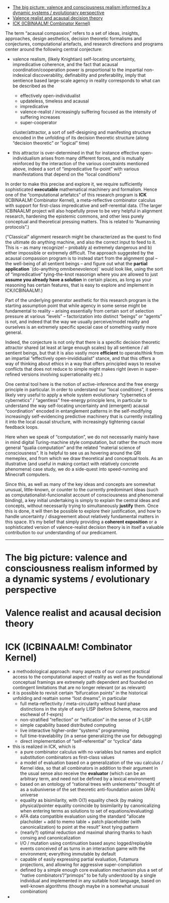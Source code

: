 - [The big picture: valence and consciousness realism informed by a dynamic systems / evolutionary perspective](#orgf96272a)
- [Valence realist and acausal decision theory](#org3230cb9)
- [ICK (ICBINAALM! Combinator Kernel)](#org282542c)

The term &ldquo;acausal compassion&rdquo; refers to a set of ideas, insights, approaches, design aesthetics, decision theoretic formalisms and conjectures, computational artefacts, and research directions and programs center around the following central conjecture:

-   valence realism, (likely Knightian) self-locating uncertainty, impredicative coherence, and the fact that acausal coordination/cooperation power is proportional to the impartial non-indexical discoverability, definability and preferability, imply that sentience based large-scale agency in reality corresponds to what can be described as the
    
    -   effectively open-individualist
    -   updateless, timeless and acausal
    -   impredicative
    -   valence-realist / increasingly suffering focused as the intensity of suffering increases
    -   super-cooperator
    
    cluster/attractor, a sort of self-designing and manifesting structure encoded in the unfolding of its decision theoretic structure (along &ldquo;decision theoretic&rdquo; or &ldquo;logical&rdquo; time)
-   this attractor is <span class="underline">over-determined</span> in that for instance effective open-individualism arises from many different forces, and is mutually reinforced by the interaction of the various constraints mentioned above, indeed a sort of &ldquo;impredicative fix-point&rdquo; with various manifestations that depend on the &ldquo;local conditions&rdquo;

In order to make this precise and explore it, we require sufficiently sophisticated **executable** mathematical machinery and formalism. Hence one of the &ldquo;computational artefatcs&rdquo; of this research program is **ICK** (ICBINAALM! Combinator Kernel), a meta-reflective combinator calculus with support for first-class impredicative and self-rerential data. (The larger ICBINAALM! project will also hopefully prove to be very helpful in alignment research, hardening the epistemic commons, and other less purely conceptual and theoretical pressing matters. This is related to &ldquo;Aumanning protocols&rdquo;.)

(&ldquo;Classical&rdquo; alignment research might be characterized as the quest to find the ultimate do anything machine, and also the correct input to feed to it. This is &#x2013; as many recognize! &#x2013; probably a) extremely dangerous and b) either impossible or extremely difficult. The approach suggested by the acausal compassion program is to instead start from the alignment goal &#x2013; the well-being of all sentient beings &#x2013; and figure out what the **partial application** \`(do-anything omnibenevolence)\` would look like, using the sort of &ldquo;impredicative&rdquo; tying-the-knot reasonign where you are allowed to just **assume you already have a solution** in certain places, as long as your reasoning has certain features, that is easy to explore and implement in ICK/ICBINAALM!.)

Part of the underlying generator aesthetic for this research program is the starting assumption point that while agency in some sense might be fundamental to reality &#x2013; arising essentially from certain sort of selection pressure at various &ldquo;levels&rdquo; &#x2013; factorization into distinct &ldquo;beings&rdquo; or &ldquo;agents&rdquo; is not, and indeed that the way we usually perceive/model reality and ourselves is an extremely specific special case of something vastly more general.

Indeed, the conjecture is not only that there is a specific decision theoretic attractor shared (at least at large enough scales) by all sentience / all sentient beings, but that it is also vastly more **efficient** to operate/think from an impartial &ldquo;effectively open-invididualist&rdquo; stance, and that this offers a way of thinking about ethics in a way that offers principled ways to resolve conflicts that does not reduce to simple might makes right (even in super-refined versions involving superrationality etc.)

One central tool here is the notion of active-inference and the free energy principle in particular. In order to understand our &ldquo;local conditions&rdquo;, it seems likely very useful to apply a whole system evolutionary &ldquo;cybernetics of cybernetics&rdquo; / &ldquo;agentless&rdquo; free-energy principle lens, in particular to understand the way self-locating uncertainty and (emergent) acausal &ldquo;coordination&rdquo; encoded in entanglement patterns in the self-modifying increasingly self-evidencing predictive machinery that is currently installing it into the local causal structure, with increasingly tightening causal feedback loops.

Here when we speak of &ldquo;computation&rdquo;, we do not necessarily mainly have in mind digital Turing-machine style computation, but rather the much more general &ldquo;qualia computation&rdquo; and the related &ldquo;material science of consciousness&rdquo;. It is helpful to see us as hovering around the QRI memeplex, and from which we draw theoretical and conceptual tools. As an illustrative (and useful in making contact with relatively concrete phenomena) case study, we do a side-quest into speed-running and Minecraft computers.

Since this, as well as many of the key ideas and concepts are somewhat unusual, little-known, or counter to the currently predominant ideas (such as computationalist-funcionalist account of consciousness and phenomenal binding), a key initial undertaking is simply to explain the central ideas and concepts, without necessarily trying to simultaneously **justify** them. Once this is done, it will then be possible to explore their justification, and how to handle uncertainty / disagreement about relatively fundamental matters in this space. It&rsquo;s my belief that simply providing a **coherent exposition** or a sophisticated version of valence-realist decision theory is in itself a valuable contribution to our understanding of our predicament.

---


<a id="orgf96272a"></a>

# The big picture: valence and consciousness realism informed by a dynamic systems / evolutionary perspective


<a id="org3230cb9"></a>

# Valence realist and acausal decision theory


<a id="org282542c"></a>

# ICK (ICBINAALM! Combinator Kernel)

-   a methodological approach: many aspects of our current practical access to the computational aspect of reality as well as the foundational conceptual framings are extremely path dependent and founded on contingent limitations that are no longer relevant (or as relevant)
-   it is possible to revisit certain &ldquo;bifurcation points&rdquo; in the historical unfolding and reattain some &ldquo;lost dreams&rdquo;, in particular
    -   full meta-reflectivity / meta-circularity without hard phase distinctions in the style of early LISP (before Scheme, macros and eschewal of f-exprs)
    -   non-stratified &ldquo;reflection&rdquo; or &ldquo;reification&rdquo; in the sense of 3-LISP
    -   simple capability based distributed computing
    -   live interactive higher-order &ldquo;systems&rdquo; programming
    -   full time-travelability (in a sense generalizing the use for debugging)
    -   direct implementation of &ldquo;self-referential&rdquo; or &ldquo;cyclica&rdquo; data
-   this is realized in ICK, which is
    -   a pure combinator calculus with no variables but names and explicit substitution combinators as first-class values
    -   a model of evaluation based on a generalization of the vau calculus / Kernel idea, so that all combinators in addition to their argument in the usual sense also receive the **evaluator** (which can be an arbitrary term, and need not be defined by a lexical environment)
    -   based on an ontology of &ldquo;rational trees with urelements&rdquo; thought of as a subuniverse of the set theoretic anti-foundation axiom (AFA) universe
    -   equality as bisimilarity, with O(1) equality check (by making physical/pointer equality conincide by bisimilarity by canonicalizing when entering terms as solutions to set of equations/evaluating)
    -   AFA data compatible evaluation using the standard &ldquo;allocate placholder + add to memo table + patch placeholder (with canonicalization) to point at the result&rdquo; knot tying pattern
    -   (nearly?) optimal reduction and maximal sharing thanks to hash consing and canonicalization
    -   I/O / mutation using continuation based async logged/replayble events conceived of as turns in an interaction game with the environment; everything immutable by default
    -   capable of easily expressing partial evaluation, Futamura projections, and allowing for aggressive super-compilation
    -   defined by a simple enough core evaluation mechanism plus a set of &ldquo;native combinators&rdquo;/&ldquo;primops&rdquo; to be fully understood by a single individual and implemented in any suitable host language, based on well-known algorithms (though maybe in a somewhat unusual combination)
-
